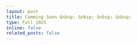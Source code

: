 ```yaml
---
layout: post
title: Comming Soon &nbsp; &nbsp; &nbsp; &nbsp;
type: Fall 2025 
inline: false
related_posts: false
---
```

